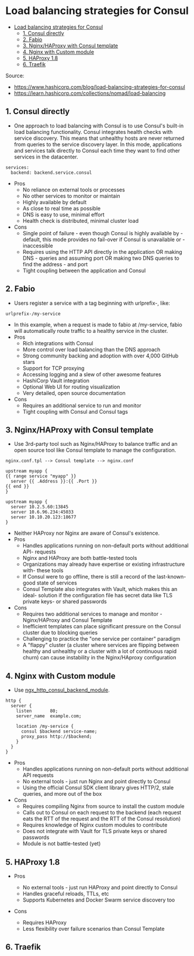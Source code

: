 # Load balancing strategies for Consul

- [Load balancing strategies for Consul](#load-balancing-strategies-for-consul)
  - [1. Consul directly](#1-consul-directly)
  - [2. Fabio](#2-fabio)
  - [3. Nginx/HAProxy with Consul template](#3-nginxhaproxy-with-consul-template)
  - [4. Nginx with Custom module](#4-nginx-with-custom-module)
  - [5. HAProxy 1.8](#5-haproxy-18)
  - [6. Traefik](#6-traefik)

Source:

- <https://www.hashicorp.com/blog/load-balancing-strategies-for-consul>
- <https://learn.hashicorp.com/collections/nomad/load-balancing>

## 1. Consul directly

- One approach to load balancing with Consul is to use Consul's built-in load balancing functionality. Consul integrates health checks with service discovery. This means that unhealthy hosts are never returned from queries to the service discovery layer. In this mode, applications and services talk directly to Consul each time they want to find other services in the datacenter.

```hcl
services:
  backend: backend.service.consul
```

- Pros
  - No reliance on external tools or processes
  - No other services to monitor or maintain
  - Highly available by default
  - As close to real time as possible
  - DNS is easy to use, minimal effort
  - Health check is distributed, minimal cluster load
- Cons
  - Single point of failure - even though Consul is highly available by - default, this mode provides no fail-over if Consul is unavailable or - inaccessible
  - Requires using the HTTP API directly in the application OR making DNS - queries and assuming port OR making two DNS queries to find the address - and port
  - Tight coupling between the application and Consul

## 2. Fabio

- Users register a service with a tag beginning with urlprefix-, like:

```
urlprefix-/my-service
```

- In this example, when a request is made to fabio at /my-service, fabio will automatically route traffic to a healthy service in the cluster.
- Pros
  - Rich integrations with Consul
  - More control over load balancing than the DNS approach
  - Strong community backing and adoption with over 4,000 GitHub stars
  - Support for TCP proxying
  - Accessing logging and a slew of other awesome features
  - HashiCorp Vault integration
  - Optional Web UI for routing visualization
  - Very detailed, open source documentation
- Cons
  - Requires an additional service to run and monitor
  - Tight coupling with Consul and Consul tags

## 3. Nginx/HAProxy with Consul template

- Use 3rd-party tool such as Nginx/HAProxy to balance traffic and an open source tool like Consul template to manage the configuration.

```
nginx.conf.tpl --> Consul template --> nginx.conf
```

```hcl
upstream myapp {
{{ range service "myapp" }}
  server {{ .Address }}:{{ .Port }}
{{ end }}
}
```

```
upstream myapp {
  server 10.2.5.60:13845
  server 10.6.96.234:45033
  server 10.10.20.123:18677
}
```

- Neither HAProxy nor Nginx are aware of Consul's existence.
- Pros
  - Handles applications running on non-default ports without additional API- requests
  - Nginx and HAProxy are both battle-tested tools
  - Organizations may already have expertise or existing infrastructure with- these tools
  - If Consul were to go offline, there is still a record of the last-known- good state of services
  - Consul Template also integrates with Vault, which makes this an ideal- solution if the configuration file has secret data like TLS private keys- or shared passwords
- Cons
  - Requires two additional services to manage and monitor - Nginx/HAProxy and Consul Template
  - Inefficient templates can place significant pressure on the Consul cluster due to blocking queries
  - Challenging to practice the "one service per container" paradigm
  - A "flappy" cluster (a cluster where services are flipping between healthy and unhealthy or a cluster with a lot of continuous rapid churn) can cause instability in the Nginx/HAproxy configuration

## 4. Nginx with Custom module

- Use [ngx_http_consul_backend_module](https://github.com/hashicorp/ngx_http_consul_backend_module).

```
http {
  server {
    listen       80;
    server_name  example.com;

    location /my-service {
      consul $backend service-name;
      proxy_pass http://$backend;
    }
  }
}
```

- Pros
  - Handles applications running on non-default ports without additional API requests
  - No external tools - just run Nginx and point directly to Consul
  - Using the official Consul SDK client library gives HTTP/2, stale queries, and more out of the box
- Cons
  - Requires compiling Nginx from source to install the custom module
  - Calls out to Consul on each request to the backend (each request eats the RTT of the request and the RTT of the Consul resolution)
  - Requires knowledge of Nginx custom modules to contribute
  - Does not integrate with Vault for TLS private keys or shared passwords
  - Module is not battle-tested (yet)

## 5. HAProxy 1.8

- Pros
  - No external tools - just run HAProxy and point directly to Consul
  - Handles graceful reloads, TTLs, etc
  - Supports Kubernetes and Docker Swarm service discovery too

- Cons
  - Requires HAProxy
  - Less flexibility over failure scenarios than Consul Template

## 6. Traefik
